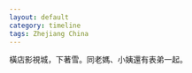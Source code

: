 ```yaml
---
layout: default
category: timeline
tags: Zhejiang China
---
```


橫店影視城，下著雪。同老媽、小姨還有表弟一起。

<img src="{{ site_url }}/img/posts/2011-02-13-01.jpg" alt="">
<img src="{{ site_url }}/img/posts/2011-02-13-02.jpg" alt="">
<img src="{{ site_url }}/img/posts/2011-02-13-03.jpg" alt="">

